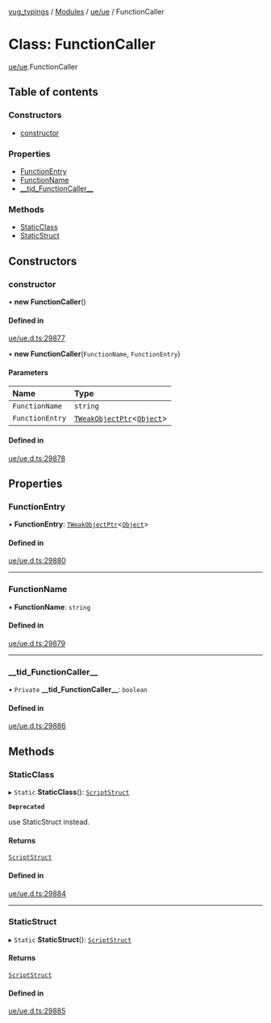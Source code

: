 [yug_typings](../README.md) / [Modules](../modules.md) / [ue/ue](../modules/ue_ue.md) / FunctionCaller

# Class: FunctionCaller

[ue/ue](../modules/ue_ue.md).FunctionCaller

## Table of contents

### Constructors

- [constructor](ue_ue.FunctionCaller.md#constructor)

### Properties

- [FunctionEntry](ue_ue.FunctionCaller.md#functionentry)
- [FunctionName](ue_ue.FunctionCaller.md#functionname)
- [\_\_tid\_FunctionCaller\_\_](ue_ue.FunctionCaller.md#__tid_functioncaller__)

### Methods

- [StaticClass](ue_ue.FunctionCaller.md#staticclass)
- [StaticStruct](ue_ue.FunctionCaller.md#staticstruct)

## Constructors

### constructor

• **new FunctionCaller**()

#### Defined in

[ue/ue.d.ts:29877](https://github.com/YugMetaverse/yug_typings/blob/b7d9b19/ue/ue.d.ts#L29877)

• **new FunctionCaller**(`FunctionName`, `FunctionEntry`)

#### Parameters

| Name | Type |
| :------ | :------ |
| `FunctionName` | `string` |
| `FunctionEntry` | [`TWeakObjectPtr`](../modules/ue_puerts.md#tweakobjectptr)<[`Object`](ue_ue.Object.md)\> |

#### Defined in

[ue/ue.d.ts:29878](https://github.com/YugMetaverse/yug_typings/blob/b7d9b19/ue/ue.d.ts#L29878)

## Properties

### FunctionEntry

• **FunctionEntry**: [`TWeakObjectPtr`](../modules/ue_puerts.md#tweakobjectptr)<[`Object`](ue_ue.Object.md)\>

#### Defined in

[ue/ue.d.ts:29880](https://github.com/YugMetaverse/yug_typings/blob/b7d9b19/ue/ue.d.ts#L29880)

___

### FunctionName

• **FunctionName**: `string`

#### Defined in

[ue/ue.d.ts:29879](https://github.com/YugMetaverse/yug_typings/blob/b7d9b19/ue/ue.d.ts#L29879)

___

### \_\_tid\_FunctionCaller\_\_

• `Private` **\_\_tid\_FunctionCaller\_\_**: `boolean`

#### Defined in

[ue/ue.d.ts:29886](https://github.com/YugMetaverse/yug_typings/blob/b7d9b19/ue/ue.d.ts#L29886)

## Methods

### StaticClass

▸ `Static` **StaticClass**(): [`ScriptStruct`](ue_ue.ScriptStruct.md)

**`Deprecated`**

use StaticStruct instead.

#### Returns

[`ScriptStruct`](ue_ue.ScriptStruct.md)

#### Defined in

[ue/ue.d.ts:29884](https://github.com/YugMetaverse/yug_typings/blob/b7d9b19/ue/ue.d.ts#L29884)

___

### StaticStruct

▸ `Static` **StaticStruct**(): [`ScriptStruct`](ue_ue.ScriptStruct.md)

#### Returns

[`ScriptStruct`](ue_ue.ScriptStruct.md)

#### Defined in

[ue/ue.d.ts:29885](https://github.com/YugMetaverse/yug_typings/blob/b7d9b19/ue/ue.d.ts#L29885)
